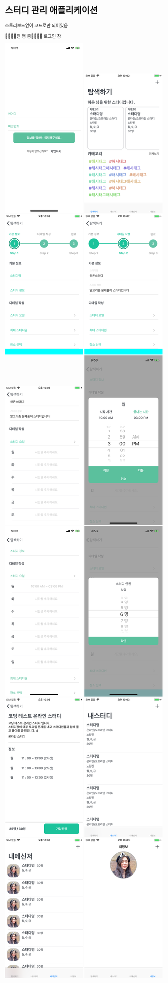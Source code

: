 # 스터디 관리 애플리케이션

스토리보드없이 코드로만 되어있음


🔨🔨🔨🔨진 행 중🔨🔨🔨🔨
로그인 창

<img src="IMG_1233.PNG" aligned="center" width="250"/>

<img src="IMG_0001.PNG" aligned="center" width="250"/>

<img src="IMG_0002.PNG" aligned="center" width="250"/>

<img src="IMG_0003.PNG" aligned="center" width="250"/>

<img src="IMG_0004.PNG" aligned="center" width="250"/>

<img src="IMG_1238.PNG" aligned="center" width="250"/>

<img src="IMG_1239.PNG" aligned="center" width="250"/>

<img src="IMG_1240.PNG" aligned="center" width="250"/>

<img src="IMG_0005.PNG" aligned="center" width="250"/>

<img src="IMG_0006.PNG" aligned="center" width="250"/>

<img src="IMG_0007.PNG" aligned="center" width="250"/>

<img src="IMG_0008.PNG" aligned="center" width="250"/>

